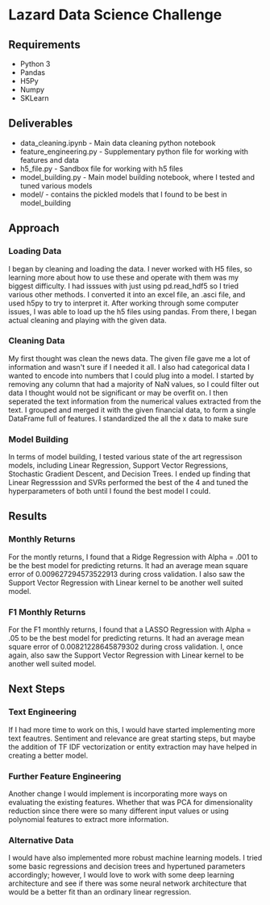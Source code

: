 # Lazard Data Science Challenge

## Requirements
- Python 3
- Pandas
- H5Py
- Numpy
- SKLearn

## Deliverables
- data_cleaning.ipynb - Main data cleaning python notebook
- feature_engineering.py - Supplementary python file for working with features and data
- h5_file.py - Sandbox file for working with h5 files
- model_building.py - Main model building notebook, where I tested and tuned various models
- model/ - contains the pickled models that I found to be best in model_building

## Approach
### Loading Data
I began by cleaning and loading the data. I never worked with H5 files, so learning more about how to use these and operate with them was my biggest difficulty. I had isssues with just using pd.read_hdf5 so I tried various other methods. I converted it into an excel file, an .asci file, and used h5py to try to interpret it. After working through some computer issues, I was able to load up the h5 files using pandas. From there, I began actual cleaning and playing with the given data.

### Cleaning Data
My first thought was clean the news data. The given file gave me a lot of information and wasn't sure if I needed it all. I also had categorical data I wanted to encode into numbers that I could plug into a model. I started by removing any column that had a majority of NaN values, so I could filter out data I thought would not be significant or may be overfit on. I then seperated the text information from the numerical values extracted from the text. I grouped and merged it with the given financial data, to form a single DataFrame full of features. I standardized the all the x data to make sure

### Model Building
In terms of model building, I tested various state of the art regressison models, including Linear Regression, Support Vector Regressions, Stochastic Gradient Descent, and Decision Trees. I ended up finding that Linear Regresssion and SVRs performed the best of the 4 and tuned the hyperparameters of both until I found the best model I could.

## Results

### Monthly Returns
For the montly returns, I found that a Ridge Regression with Alpha = .001 to be the best model for predicting returns. It had an average mean square error of 0.009627294573522913 during cross validation. I also saw the Support Vector Regression with Linear kernel to be another well suited model.

### F1 Monthly Returns
For the F1 monthly returns, I found that a LASSO Regression with Alpha = .05 to be the best model for predicting returns. It had an average mean square error of 0.00821228645879302 during cross validation. I, once again, also saw the Support Vector Regression with Linear kernel to be another well suited model.

## Next Steps

### Text Engineering
If I had more time to work on this, I would have started implementing more text feautres. Sentiment and relevance are great starting steps, but maybe the addition of TF IDF vectorization or entity extraction may have helped in creating a better model.

### Further Feature Engineering
Another change I would implement is incorporating more ways on evaluating the existing features. Whether that was PCA for dimensionality reduction since there were so many different input values or using polynomial features to extract more information. 

### Alternative Data
I would have also implemented more robust machine learning models. I tried some basic regressions and decision trees and hypertuned parameters accordingly; however, I would love to work with some deep learning architecture and see if there was some neural network architecture that would be a better fit than an ordinary linear regression.